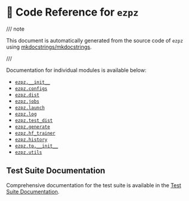 # 📂 Code Reference for `ezpz`

/// note

This document is automatically generated from the source code of `ezpz` using
[mkdocstrings/mkdocstrings](https://github.com/mkdocstrings/mkdocstrings).

///

Documentation for individual modules is available below:

- [`ezpz.__init__`](./init-reference.md)
- [`ezpz.configs`](./config-reference.md)
- [`ezpz.dist`](./dist-reference.md)
- [`ezpz.jobs`](./jobs-reference.md)
- [`ezpz.launch`](./launch-reference.md)
- [`ezpz.log`](./log-reference.md)
- [`ezpz.test_dist`](./test-dist-reference.md)
- [`ezpz.generate`](./generate-reference.md)
- [`ezpz.hf_trainer`](./hf-trainer-reference.md)
- [`ezpz.history`](./history-reference.md)
- [`ezpz.tp.__init__`](./tp-init-reference.md)
- [`ezpz.utils`](./utils-reference.md)

## Test Suite Documentation

Comprehensive documentation for the test suite is available in the [Test Suite Documentation](../tests/index.md).
